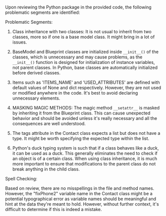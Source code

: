 Upon reviewing the Python package in the provided code, the following problematic segments are identified:

Problematic Segments:

1. Class inheritance with two classes: It is not usual to inherit from two classes, more so if one is a base model class. It might bring in a lot of issues. 

2. BaseModel and Blueprint classes are initialized inside `__init__()` of the classes, which is unnecessary and may cause problems, as the `__init__()` function is designed for initialization of instance variables, not parent classes. In Python, base classes are automatically initialized before derived classes.

3. Items such as 'ITEMS_NAME' and 'USED_ATTRIBUTES' are defined with default values of None and dict respectively. However, they are not used or modified anywhere in the code. It's best to avoid declaring unnecessary elements.

4. MASKING MAGIC METHODS: The magic method `__setattr__` is masked by inheriting it from the Blueprint class. This can cause unexpected behavior and should be avoided unless it's really necessary and all the consequences are well understood.

5. The tags attribute in the Contact class expects a list but does not have a type. It might be worth specifying the expected type within the list.

6. Python's duck typing system is such that if a class behaves like a duck, it can be used as a duck. This generally eliminates the need to check if an object is of a certain class. When using class inheritance, it is much more important to ensure that modifications to the parent class do not break anything in the child class.

Spell Checking:

Based on review, there are no misspellings in the file and method names. However, the "fixPhone2" variable name in the Contact class might be a potential typographical error as variable names should be meaningful and hint at the data they're meant to hold. However, without further context, it's difficult to determine if this is indeed a mistake.